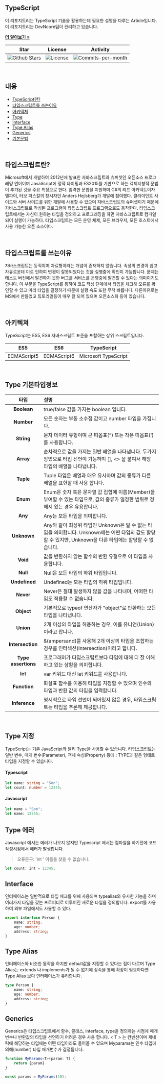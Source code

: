 ## TypeScript
  
이 리포지토리는 TypeScript 기술을 활용하는데 필요한 설명을 다루는 Article입니다. <br />
이 리포지토리는 DevNcore팀이 관리하고 있습니다.  

<a href="https://github.com/devncore/devncore"><strong>더 알아보기 »</strong></a>
  
| Star | License | Activity |
|:----:|:-------:|:--------:|
| <a href="https://github.com/devncore/wpf-code-rules/stargazers"><img src="https://img.shields.io/github/stars/devncore/wpf-code-rules" alt="Github Stars"></a> | <img src="https://img.shields.io/github/license/devncore/wpf-code-rules" alt="License"> | <a href="https://github.com/devncore/wpf-code-rules/pulse"><img src="https://img.shields.io/github/commit-activity/m/devncore/wpf-code-rules" alt="Commits-per-month"></a> |

<br />

## 내용
- [TypeScript란?](#타입스크립트란)
- [타입스크립트를 쓰는이유](#타입스크립트를-쓰는이유)
- [아키텍쳐](#아키텍쳐)
- [Type](#type)
- [Interface](#Interface)
- [Type Alias](#Type-Alias)
- [Generics](#Generics)
- [기본문법](#기본문법)

<br />

## 타입스크립트란?
Microsoft에서 개발하여 2012년에 발표한 자바스크립트의 슈퍼셋인 오픈소스 프로그래밍 언어이며 JavaScript에 정적 타이핑과 ES2015를 기반으로 하는 객체지향적 문법이 추가된 것을 주요 특징으로 한다. 엄격한 문법을 지원하며 C#의 리드 아키텍트이자 델파이, 터보 파스칼의 창시자인 Anders Hejlsberg가 개발에 참여했다. 클라이언트 사이드와 서버 사이드를 위한 개발에 사용할 수 있으며 자바스크립트의 슈퍼셋이기 때문에 자바스크립트로 작성된 프로그램이 타입스크립트 프로그램으로도 동작한다. 타입스크립트에서는 자신이 원하는 타입을 정의하고 프로그래밍을 하면 자바스크립트로 컴파일되어 실행이 가능하다. 타입스크립트는 모든 운영 체제, 모든 브라우저, 모든 호스트에서 사용 가능한 오픈 소스이다.

<br />

## 타입스크립트를 쓰는이유
자바스크립트는 동적이며 자료형이라는 개념이 존재하지 않습니다.
속성의 변경이 쉽고 자유로운데 이로 인하여 변경이 잘못되었다는 것을 실행중에 확인이 가능합니다.
문제는 테스트 버전에서 발견하지 못한 버그를 서비스를 운영중에 발견할 수 있다는 의미이기도 합니다.
이 부분을 TypeScript를 통하여 코드 작성 단계에서 타입을 체크해 오류를 확인할 수 있고 미리 타입을 결정하기 때문에 실행 속도 또한 무척 빠릅니다.
다른이유로는 MS에서 만들었고 튜토리얼등이 매우 잘 되어 있으며 오픈소스화 등이 있습니다.

<br />

## 아키텍쳐
TypeScript는 ES5, ES6 자바스크립트 표준을 포함하는 상위 스크립트입니다.

| ES5 | ES6 | TypeScript |
|:----:|:----:|:----:|
| ECMAScript5 | ECMAScript6 | Microsoft TypeScript |

<br />

## Type 기본타입정보

| 타입 | 설명 |
|:----:|:----|
| **Boolean** | true/false 값을 가지는 boolean 입니다.  |
| **Number** | 모든 숫자는 부동 소수점 값이고 number 타입을 가집니다. |
| **String** | 문자 데이터 유형이며 큰 따옴표(“) 또는 작은 따옴표(‘)를 사용합니다. |
| **Array** | 순차적으로 값을 가지는 일반 배열을 나타냅니다. 두가지 방법으로 타입 선언이 가능하며 [], <> 을 붙여서 해당 타입의 배열을 나타냅니다. |
| **Tuple** | Tuple 타입은 배열과 매우 유사하며 값의 종류가 다른 배열을 표현할 때 사용 합니다. |
| **Enum** | Enum은 숫자 혹은 문자열 값 집합에 이름(Member)을 부여할 수 있는 타입으로, 값의 종류가 일정한 범위로 정해져 있는 경우 유용합니다. |
| **Any** | Any는 모든 타입을 의미합니다. |
| **Unknown** |  Any와 같이 최상위 타입인 Unknown은 알 수 없는 타입을 의미합니다. Unknown에는 어떤 타입의 값도 할당할 수 있지만, Unknown을 다른 타입에는 할당할 수 없습니다. |
| **Void** | 값을 반환하지 않는 함수의 반환 유형으로 이 타입을 사용합니다. |
| **Null** |  Null은 모든 타입의 하위 타입입니다. |
| **Undefined** | Undefined는 모든 타입의 하위 타입입니다. |
| **Never** | Never은 절대 발생하지 않을 값을 나타내며, 어떠한 타입도 적용할 수 없습니다. |
| **Object** | 기본적으로 typeof 연산자가 "object"로 반환하는 모든 타입을 나타냅니다. |
| **Union** | 2개 이상의 타입을 허용하는 경우, 이를 유니언(Union)이라고 합니다. |
| **Intersection** | &(ampersand)를 사용해 2개 이상의 타입을 조합하는 경우를 인터섹션(Intersection)이라고 합니다. |
| **Type assertions** | 프로그래머가 타입스크립트보다 타입에 대해 더 잘 이해하고 있는 상황을 의미합니다. |
| **let** | var 키워드 대신 let 키워드를 사용합니다. |
| **Function** | 화살표 함수를 이용해 타입을 지정할 수 있으며 인수의 타입과 반환 값의 타입을 입력합니다. |
| **Inference** | 명시적으로 타입 선언이 되어있지 않은 경우, 타입스크립트는 타입을 추론해 제공합니다. |

<br />

## Type 지정
TypeScript는 기존 JavaScript와 달리 Type을 사용할 수 있습니다.
타입스크립트는 일반 변수, 매개 변수(Parameter), 객체 속성(Property) 등에 : TYPE과 같은 형태로 타입을 지정할 수 있습니다.

#### Typescript

```typescript
let name: string = "Son";
let count: number = 12345;
```

#### Javascript

```javascript
let name = "Son";
let name: 12345;
```

## Type 에러
Javascript 에서는 에러가 나오지 않지만 Typescript 에서는 컴파일을 하기전에 코드 작성시점에서 에러가 발생합니다.
> 오류문구: 'int ' 이름을 찾을 수 없습니다. 

```typescript
let count: int = 12345;
```


## Interface
인터페이스는 일반적으로 타입 체크를 위해 사용되며 typealias와 유사한 기능을 하며 여러가지 타입을 갖는 프로퍼티로 이루어진 새로운 타입을 정의합니다.
export를 사용하여 외부 파일에서도 사용할 수 있다.

```typescript
export interface Person {
	name: string;
  	age: number;
  	address: string;
}
```

## Type Alias
인터페이스와 비슷한 동작을 하지만 default값을 지정할 수 있다는 점이 다르며 Type Alias는 extends 나 implements가 될 수 없기에 상속을 통해 확장이 필요하다면 Type Alias 보다 인터페이스가 유리합니다.

```typescript
type Person {
	name: string;
  	age: number;
  	address: string;
}
```

## Generics
Generics은 타입스크립트에서 함수, 클래스, interface, type을 정의하는 시점에 매개변수나 반환값의 타입을 선언하기 어려운 경우 사용 합니다.
< T > 는 컨벤션이며 제네릭에 해당하는 타입에는 어떤 타입이라도 들어올 수 있으며 Myparams는 인수 타입에 의해(number) 타입 매개변수가 결정됩니다.

``` typescript
function MyParams<T>(param: T) {
	return {param}
}

const params = MyParams(10);
```


